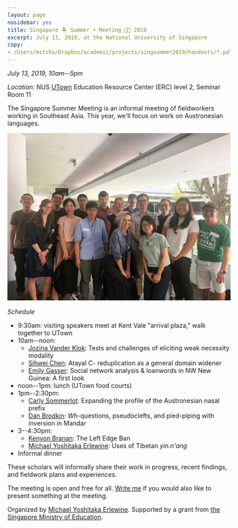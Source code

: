 ```yaml
---
layout: page
nosidebar: yes
title: Singapore 🏝 Summer ☀️ Meeting 👏🏼 2019
excerpt: July 13, 2019, at the National University of Singapore
copy:
- /Users/mitcho/Dropbox/academic/projects/singsummer2019/handouts/*.pdf
---
```


*July 13, 2019, 10am--5pm*

*Location:* NUS [UTown](https://goo.gl/maps/X9ozgUWLvzCV9Ur26) Education Resource Center (ERC) level 2, Seminar Room 11

The Singapore Summer Meeting is an informal meeting of fieldworkers working in Southeast Asia. This year, we'll focus on work on Austronesian languages.

![Singapore Summer Meeting 2019](photo.jpg)

*Schedule*

- 9:30am: visiting speakers meet at Kent Vale "arrival plaza," walk together to UTown
- 10am--noon:
	* [Jozina Vander Klok](https://jozinav.wordpress.com/): Tests and challenges of eliciting weak necessity modality
	* [Sihwei Chen](https://sihweichen.wordpress.com/): Atayal C- reduplication as a general domain widener
	* [Emily Gasser](https://emilygasser.wordpress.com/): Social network analysis & loanwords in NW New Guinea: A first look
- noon--1pm: lunch (UTown food courts)
- 1pm--2:30pm:
	* [Carly Sommerlot](https://mentis.uta.edu/explore/profile/carly%20-sommerlot): Expanding the profile of the Austronesian nasal prefix
	* [Dan Brodkin](https://www.aminef.or.id/dan-brodkin/): *Wh*-questions, pseudoclefts, and pied-piping with inversion in Mandar
- 3--4:30pm:
	* [Kenyon Branan](https://sites.google.com/view/kbranan/home): The Left Edge Ban
	* [Michael Yoshitaka Erlewine](https://mitcho.com): Uses of Tibetan *yin.n'ang*
- Informal dinner

These scholars will informally share their work in progress, recent findings, and fieldwork plans and experiences.

The meeting is open and free for all. [Write me](mailto:mitcho@nus.edu.sg) if you would also like to present something at the meeting.

Organized by [Michael Yoshitaka Erlewine](/). Supported by a grant from [the Singapore Ministry of Education](https://www.moe.gov.sg/).

